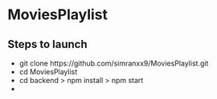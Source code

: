 # MoviesPlaylist
## Steps to launch
<ul>
  <li>git clone https://github.com/simranxx9/MoviesPlaylist.git</li>
  <li>cd MoviesPlaylist</li>
  <li>cd backend
> npm install
> npm start
  </li>
  <li></li>
 </ul>
